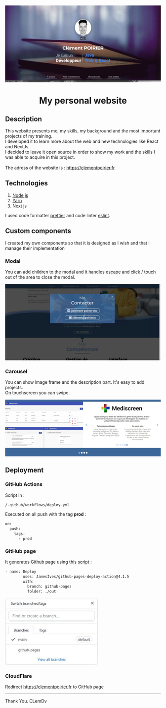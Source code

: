 <p align="center">
  <img src="https://github.com/ClementDv/my-personal-website/blob/main/.readme/img/headerwebsite.jpg" alt="header website clément poirier" width="951.5"/>
  <h1 align="center">My personal website</h1>
</p>

## Description

This website presents me, my skills, my background and the most important projects of my training.</br>
I developed it to learn more about the web and new technologies like React and NextJs.</br>
I decided to leave it open source in order to show my work and the skills I was able to acquire in this project.</br></br>
The adress of the website is : https://clementpoirier.fr

## Technologies

1. [Node js](https://nodejs.org/en/download/)
2. [Yarn](https://classic.yarnpkg.com/lang/en/docs/install/#windows-stable)
3. [Next js](https://nextjs.org/docs)

I used code formatter [prettier](https://prettier.io/) and code linter [eslint](https://eslint.org/).

## Custom components

I created my own components so that it is designed as I wish and that I manage their implementation

### Modal

You can add children to the modal and it handles escape and click / touch out of the area to close the modal.  

<img src="https://github.com/ClementDv/my-personal-website/blob/main/.readme/img/modal.JPG" alt="modal website clément poirier" width="600"/>

### Carousel


You can show image frame and the description part. It's easy to add projects. </br>
On touchscreen you can swipe.

<img src="https://github.com/ClementDv/my-personal-website/blob/main/.readme/img/carousel.JPG" alt="carousel website clément poirer" width="600"/>

## Deployment

### GitHub Actions

Script in :
```
/.github/workflows/deploy.yml
```

Executed on all push with the tag **prod** :

```
on:
  push:
    tags:
      - prod
```

### GitHub page

It generates Github page using this [script](https://github.com/JamesIves/github-pages-deploy-action) : 

```
- name: Deploy
        uses: JamesIves/github-pages-deploy-action@4.1.5
        with:
          branch: github-pages
          folder: ./out
```

<img src="https://github.com/ClementDv/my-personal-website/blob/main/.readme/img/branchespage.JPG" alt="branches of website project" width="300">

### CloudFlare

Redirect https://clementpoirier.fr to GitHub page
_____________

Thank You.
CLemDv
